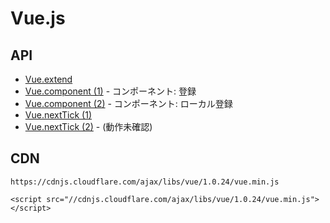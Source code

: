 # Vue.js

## API

- [Vue.extend](https://jsfiddle.net/stageclear/ek69zqs4/) 
- [Vue.component (1)](https://jsfiddle.net/stageclear/p8mdpjn4/) - コンポーネント: 登録
- [Vue.component (2)](https://jsfiddle.net/stageclear/p18w6ym5/) - コンポーネント: ローカル登録
- [Vue.nextTick (1)](https://jsfiddle.net/stageclear/wvL9nvnm/)
- [Vue.nextTick (2)](https://jsfiddle.net/stageclear/noct6nn6/) - (動作未確認)



## CDN

```
https://cdnjs.cloudflare.com/ajax/libs/vue/1.0.24/vue.min.js

<script src="//cdnjs.cloudflare.com/ajax/libs/vue/1.0.24/vue.min.js"></script>
```
